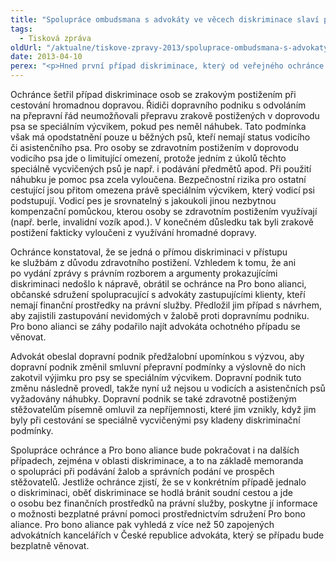```yaml
---
title: "Spolupráce ombudsmana s advokáty ve věcech diskriminace slaví první úspěch"
tags:
  - Tisková zpráva
oldUrl: "/aktualne/tiskove-zpravy-2013/spoluprace-ombudsmana-s-advokaty-ve-vecech-diskriminace-slavi-prvni-uspech"
date: 2013-04-10
perex: "<p>Hned první případ diskriminace, který od veřejného ochránce práv převzali advokáti zapojení do projektu pro bono centrum skončil ukončením diskriminačního jednání a omluvou oběti diskriminace.</p>"
---
```


<!-- imported from the old website -->

<p>Ochránce šetřil případ diskriminace osob se zrakovým postižením při cestování hromadnou dopravou. Řidiči dopravního podniku s odvoláním na přepravní řád neumožňovali přepravu zrakově postižených v doprovodu psa se speciálním výcvikem, pokud pes neměl náhubek. Tato podmínka však má opodstatnění pouze u běžných psů, kteří nemají status vodicího či asistenčního psa. Pro osoby se zdravotním postižením v doprovodu vodicího psa jde o limitující omezení, protože jedním z úkolů těchto speciálně vycvičených psů je např. i podávání předmětů apod. Při použití náhubku je pomoc psa zcela vyloučena. Bezpečnostní rizika pro ostatní cestující jsou přitom omezena právě speciálním výcvikem, který vodicí psi podstupují. Vodicí pes je srovnatelný s jakoukoli jinou nezbytnou kompenzační pomůckou, kterou osoby se zdravotním postižením využívají (např. berle, invalidní vozík apod.). V konečném důsledku tak byli zrakově postižení fakticky vyloučeni z využívání hromadné dopravy. </p><p>Ochránce konstatoval, že se jedná o přímou diskriminaci v přístupu ke službám z důvodu zdravotního postižení. Vzhledem k tomu, že ani po vydání zprávy s právním rozborem a argumenty prokazujícími diskriminaci nedošlo k nápravě, obrátil se ochránce na Pro bono alianci, občanské sdružení spolupracující s advokáty zastupujícími klienty, kteří nemají finanční prostředky na právní služby. Předložil jim případ s návrhem, aby zajistili zastupování nevidomých v žalobě proti dopravnímu podniku. Pro bono alianci se záhy podařilo najít advokáta ochotného případu se věnovat.</p><p>Advokát obeslal dopravní podnik předžalobní upomínkou s výzvou, aby dopravní podnik změnil smluvní přepravní podmínky a výslovně do nich zakotvil výjimku pro psy se speciálním výcvikem. Dopravní podnik tuto změnu následně provedl, takže nyní už nejsou u vodicích a asistenčních psů vyžadovány náhubky. Dopravní podnik se také zdravotně postiženým stěžovatelům písemně omluvil za nepříjemnosti, které jim vznikly, když jim byly při cestování se speciálně vycvičenými psy kladeny diskriminační podmínky.</p><p>Spolupráce ochránce a Pro bono aliance bude pokračovat i na dalších případech, zejména v oblasti diskriminace, a to na základě memoranda o spolupráci při podávání žalob a správních podání ve prospěch stěžovatelů. Jestliže ochránce zjistí, že se v konkrétním případě jednalo o diskriminaci, oběť diskriminace se hodlá bránit soudní cestou a jde o osobu bez finančních prostředků na právní služby, poskytne jí informace o možnosti bezplatné právní pomoci prostřednictvím sdružení Pro bono aliance. Pro bono aliance pak vyhledá z více než 50 zapojených advokátních kancelářích v České republice advokáta, který se případu bude bezplatně věnovat.</p>
